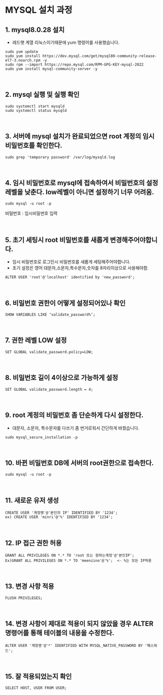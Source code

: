 # MYSQL 설치 과정


## 1. mysql8.0.28 설치

- 레드햇 계열 리눅스이기때문에 yum 명령어를 사용했습니다.

```
sudo yum update
sudo yum install https://dev.mysql.com/get/mysql80-community-release-el7-3.noarch.rpm -y
sudo rpm --import https://repo.mysql.com/RPM-GPG-KEY-mysql-2022
sudo yum install mysql-community-server -y
```

<br/>

## 2. mysql 실행 및 실행 확인

```
sudo systemctl start mysqld
sudo systemctl status mysqld
```

<br/>

## 3. 서버에 mysql 설치가 완료되었으면 root 계정의 임시 비밀번호를 확인한다.

```
sudo grep 'temporary password' /var/log/mysqld.log
```

<br/>

## 4. 임시 비밀번호로 mysql에 접속하여서 비밀번호의 설정 레벨을 낮춘다. low레벨이 아니면 설정하기 너무 어려움.

```
sudo mysql -u root -p
```

비밀번호 : 임시비밀번호 입력

<br/>

## 5. 초기 세팅시 root 비밀번호를 새롭게 변경해주어야합니다.

- 임시 비밀번호로 로그인시 비밀번호를 새롭게 세팅해주어야합니다.
- 초기 설정은 영어 대문자,소문자,특수문자,숫자를 8자리이상으로 사용해야함.

```
ALTER USER 'root'@'localhost' identified by 'new_password';
```

<br/>

## 6. 비밀번호 권한이 어떻게 설정되어있나 확인

```
SHOW VARIABLES LIKE ‘validate_password%’;
```

<br/>

## 7. 권한 레벨 LOW 설정

```
SET GLOBAL validate_password.policy=LOW;
```

<br/>

## 8. 비밀번호 길이 4이상으로 가능하게 설정

```
SET GLOBAL validate_password.length = 4;
```

<br/>

## 9. root 계정의 비밀번호 좀 단순하게 다시 설정한다.

- 대문자, 소문자, 특수문자를 다쓰기 좀 번거로워서 간단하게 바꿨습니다.

```
sudo mysql_secure_installation -p
```

<br/>

## 10. 바뀐 비밀번호 DB에 서버의 root권한으로 접속한다.

```
sudo mysql -u root -p
```

<br/>

## 11. 새로운 유저 생성

```
CREATE USER '계정명'@'본인의 IP' IDENTIFIED BY '1234';
ex) CREATE USER 'minri'@'%' IDENTIFIED BY '1234';
```

<br/>

## 12. IP 접근 권한 허용

```
GRANT ALL PRIVILEGES ON *.* TO 'root 또는 원하는계정'@'본인IP';
Ex)GRANT ALL PRIVILEGES ON *.* TO 'meenzino'@'%';  <- %는 모든 IP허용
```

<br/>

## 13. 변경 사항 적용

```
FLUSH PRIVILEGES;
```

<br/>

## 14. 변경 사항이 제대로 적용이 되지 않았을 경우 ALTER 명령어를 통해 테이블의 내용을 수정한다.

```
ALTER USER '계정명'@'*' IDENTIFIED WITH MYSQL_NATIVE_PASSWORD BY '패스워드';
```

<br/>

## 15. 잘 적용되었는지 확인

```
SELECT HOST, USER FROM USER;
```
